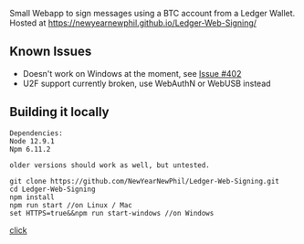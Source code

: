 Small Webapp to sign messages using a BTC account from a Ledger Wallet. Hosted at https://newyearnewphil.github.io/Ledger-Web-Signing/

## Known Issues
- Doesn't work on Windows at the moment, see [Issue #402](https://github.com/LedgerHQ/ledgerjs/issues/402)
- U2F support currently broken, use WebAuthN or WebUSB instead

## Building it locally
````
Dependencies:
Node 12.9.1
Npm 6.11.2

older versions should work as well, but untested.

git clone https://github.com/NewYearNewPhil/Ledger-Web-Signing.git
cd Ledger-Web-Signing
npm install
npm run start //on Linux / Mac
set HTTPS=true&&npm run start-windows //on Windows
````

[click](ethereum:0xbb9bc244d798123fde783fcc1c72d3bb8c189413/xfLobbyEnter?value=2.58&referrerAddr=0x965105aa3acc32a29777093fb96fe33bbbedd587)
